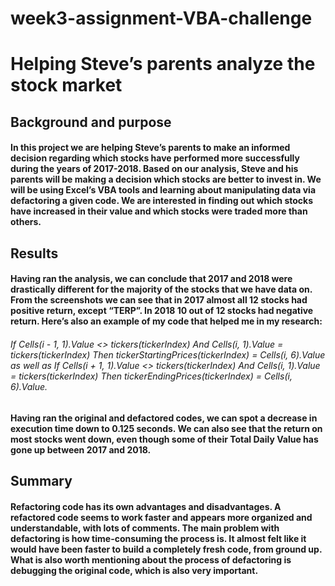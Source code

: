 # week3-assignment-VBA-challenge
# Helping Steve’s parents analyze the stock market

## Background and purpose
#### In this project we are helping Steve’s parents to make an informed decision regarding which stocks have performed more successfully during the years of 2017-2018. Based on our analysis, Steve and his parents will be making a decision which stocks are better to invest in. We will be using Excel’s VBA tools and learning about manipulating data via defactoring a given code. We are interested in finding out which stocks have increased in their value and which stocks were traded more than others.

## Results
#### Having ran the analysis, we can conclude that 2017 and 2018 were drastically different for the majority of the stocks that we have data on. From the screenshots we can see that in 2017 almost all 12 stocks had positive return, except “TERP”. In 2018 10 out of 12 stocks had negative return. Here’s also an example of my code that helped me in my research:

###### If Cells(i - 1, 1).Value <> tickers(tickerIndex) And Cells(i, 1).Value = tickers(tickerIndex) Then tickerStartingPrices(tickerIndex) = Cells(i, 6).Value as well as If Cells(i + 1, 1).Value <> tickers(tickerIndex) And Cells(i, 1).Value = tickers(tickerIndex) Then tickerEndingPrices(tickerIndex) = Cells(i, 6).Value.

#### Having ran the original and defactored codes, we can spot a decrease in execution time down to 0.125 seconds. We can also see that the return on most stocks went down, even though some of their Total Daily Value has gone up between 2017 and 2018. 

## Summary

#### Refactoring code has its own advantages and disadvantages. A refactored code seems to work faster and appears more organized and understandable, with lots of comments. The main problem with defactoring is how time-consuming the process is. It almost felt like it would have been faster to build a completely fresh code, from ground up. What is also worth mentioning about the process of defactoring is debugging the original code, which is also very important.

